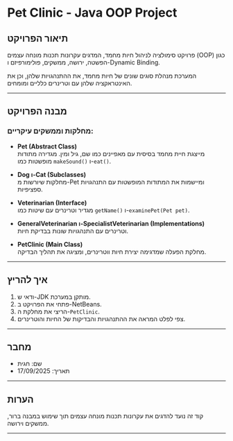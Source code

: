 # Pet Clinic - Java OOP Project

## תיאור הפרויקט
פרויקט סימולציה לניהול חיות מחמד, המדגים עקרונות תכנות מונחה עצמים (OOP) כגון הפשטה, ירושה, ממשקים, פולימורפיזם ו-Dynamic Binding.

המערכת מנהלת סוגים שונים של חיות מחמד, את ההתנהגויות שלהן, וכן את האינטראקציה שלהן עם וטרינרים כלליים ומומחים.

---

## מבנה הפרויקט

### מחלקות וממשקים עיקריים:
- **Pet (Abstract Class)**  
  מייצגת חיית מחמד בסיסית עם מאפיינים כמו שם, גיל ומין. מגדירה מתודות מופשטות כמו `makeSound()` ו-`eat()`.

- **Dog ו-Cat (Subclasses)**  
  מחלקות שיורשות מ-Pet ומיישמות את המתודות המופשטות עם התנהגויות ספציפיות.

- **Veterinarian (Interface)**  
  מגדיר וטרינרים עם שיטות כמו `getName()` ו-`examinePet(Pet pet)`.

- **GeneralVeterinarian ו-SpecialistVeterinarian (Implementations)**  
  וטרינרים עם התנהגויות שונות בבדיקת חיות.

- **PetClinic (Main Class)**  
  מחלקת הפעלה שמדגימה יצירת חיות ווטרינרים, ומציגה את תהליך הבדיקה.

---

## איך להריץ

1. ודאי ש-JDK מותקן במערכת.
2. פתחי את הפרויקט ב-NetBeans.
3. הריצי את מחלקת ה-`PetClinic`.
4. צפי לפלט המראה את ההתנהגויות והבדיקות של החיות והוטרינרים.

---

## מחבר

- שם: חגית
- תאריך: 17/09/2025

---

## הערות

קוד זה נועד להדגים את עקרונות תכנות מונחה עצמים תוך שימוש במבנה ברור, ממשקים וירושה.

---


